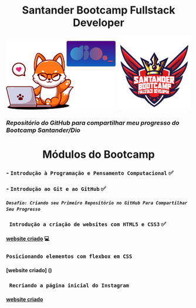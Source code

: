 


<h1 align="center"> Santander Bootcamp Fullstack Developer </h1>

<img src="di.png" width="300">
<img src="sant.png" width="200">


### _Repositório do GitHub para compartilhar meu progresso do Bootcamp Santander/Dio_

<h1 align="center"> Módulos do Bootcamp </h1>

### - ` Introdução à Programação e Pensamento Computacional ` ✅
### - `Introdução ao Git e ao GitHub` ✅
#### _`Desafio: Criando seu Primeiro Repositório no GitHub Para Compartilhar Seu Progresso`_
### ` Introdução a criação de websites com HTML5 e CSS3` ✅
#### [website criado](https://amandasoeiro.github.io/lembrancadoinicio/) 💻
### `Posicionando elementos com flexbox em CSS`
#### [website criado] ()
### ` Recriando a página inicial do Instagram`
#### [website criado](https://amandasoeiro.github.io/interface-instagram/)




